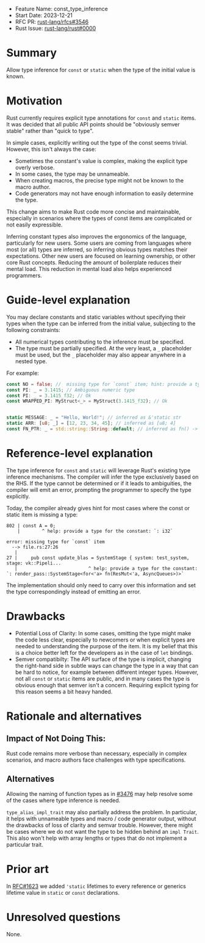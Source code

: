 - Feature Name: const_type_inference
- Start Date: 2023-12-21
- RFC PR: [rust-lang/rfcs#3546](https://github.com/rust-lang/rfcs/pull/3546)
- Rust Issue: [rust-lang/rust#0000](https://github.com/rust-lang/rust/issues/0000)

# Summary
[summary]: #summary

Allow type inference for `const` or `static` when the type of the initial value is known.

# Motivation
[motivation]: #motivation

Rust currently requires explicit type annotations for `const` and `static` items.
It was decided that all public API points should be "obviously semver stable" rather than "quick to type".


In simple cases, explicitly writing out
the type of the const seems trivial. However, this isn't always the case:

- Sometimes the constant's value is complex, making the explicit type overly verbose.
- In some cases, the type may be unnameable.
- When creating macros, the precise type might not be known to the macro author.
- Code generators may not have enough information to easily determine the type.

This change aims to make Rust code more concise and maintainable, especially in scenarios where the types of
const items are complicated or not easily expressible.

Inferring constant types also improves the ergonomics of the language, particularly for new users. Some users are
coming from languages where most (or all) types are inferred, so inferring obvious types matches their
expectations. Other new users are focused on learning ownership, or other core Rust concepts. Reducing the
amount of boilerplate reduces their mental load. This reduction in mental load also helps experienced programmers.


# Guide-level explanation
[guide-level-explanation]: #guide-level-explanation

You may declare constants and static variables without specifying their types when the type can be inferred
from the initial value, subjecting to the following constraints:
- All numerical types contributing to the inference must be specified.
- The type must be partially specified. At the very least, a `_` placeholder must be used, but the `_` placeholder
  may also appear anywhere in a nested type.

For example:

```rs
const NO = false; //  missing type for `const` item; hint: provide a type or add `_` placeholder
const PI: _ = 3.1415; // Ambiguous numeric type
const PI: _ = 3.1415_f32; // Ok
const WRAPPED_PI: MyStruct<_> = MyStruct(3.1415_f32); // Ok


static MESSAGE: _ = "Hello, World!"; // inferred as &'static str
static ARR: [u8; _] = [12, 23, 34, 45]; // inferred as [u8; 4]
const FN_PTR: _ = std::string::String::default; // inferred as fn() -> String
```

# Reference-level explanation
[reference-level-explanation]: #reference-level-explanation


The type inference for `const` and `static` will leverage Rust's existing type inference mechanisms. The compiler will infer the type exclusively based on the RHS. If the type cannot be determined or if it leads to ambiguities, the compiler will emit an error, prompting the programmer to specify the type explicitly.


Today, the compiler already gives hint for most cases where the const or static item is missing a type:

```
802 | const A = 0;
    |        ^ help: provide a type for the constant: `: i32`
```


```
error: missing type for `const` item                                                     
  --> file.rs:27:26
   |
27 |     pub const update_blas = SystemStage { system: test_system, stage: vk::Pipeli... 
   |                          ^ help: provide a type for the constant: `: render_pass::SystemStage<for<'a> fn(ResMut<'a, AsyncQueues>)>`
```

The implementation should only need to carry over this information and set the type correspondingly
instead of emitting an error.


# Drawbacks
[drawbacks]: #drawbacks

- Potential Loss of Clarity: In some cases, omitting the type might make the code less clear,
  especially to newcomers or when explicit types are needed to understanding the purpose of the item.
  It is my belief that this is a choice better left for the developers as in the case of `let` bindings.
- Semver compatibilty: The API surface of the type is implicit, changing the right-hand side in subtle ways can change the type in a way that can be hard to notice, for example between different integer types. 
  However, not all `const` or `static` items are public, and in many cases the type is obvious enough that semver isn't a concern. Requiring explicit typing for this reason seems a bit heavy handed.


# Rationale and alternatives
[rationale-and-alternatives]: #rationale-and-alternatives

## Impact of Not Doing This:

Rust code remains more verbose than necessary, especially in complex scenarios, and macro authors face challenges with type specifications.

## Alternatives

Allowing the naming of function types as in [#3476](https://github.com/rust-lang/rfcs/pull/3476) may help resolve some of the cases where type inference is needed.

`type_alias_impl_trait` may also partially address the problem. In particular, it helps with unnameable types
and macro / code generator output, without the drawbacks of loss of clarity and semvar trouble.
However, there might be cases where we do not want the type to be hidden behind an `impl Trait`.
This also won't help with array lengths or types that do not implement a particular trait.

# Prior art
[prior-art]: #prior-art

In [RFC#1623](https://github.com/rust-lang/rfcs/pull/1623) we added `'static` lifetimes to every reference or generics lifetime value in `static` or `const` declarations.


# Unresolved questions
[unresolved-questions]: #unresolved-questions

None.
